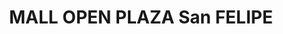 ---
title: "MALL OPEN PLAZA San FELIPE"
url: /san-felipe/mall-open-plaza-san-felipe/
shop: Einkaufszentrum
---